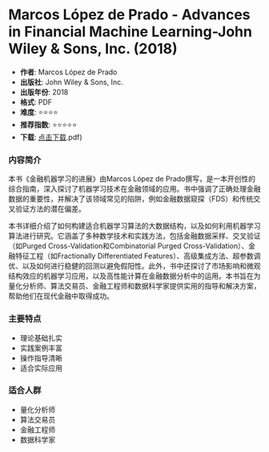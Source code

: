 # Marcos López de Prado - Advances in Financial Machine Learning-John Wiley & Sons, Inc. (2018)

- **作者**: Marcos López de Prado
- **出版社**: John Wiley & Sons, Inc.
- **出版年份**: 2018
- **格式**: PDF
- **难度**: ⭐⭐⭐⭐
- **推荐指数**: ⭐⭐⭐⭐⭐
- **下载**: [点击下载](https://quant-wiki.com/pdf/Marcos%20L%C3%B3pez%20de%20Prado%20-%20Advances%20in%20Financial%20Machine%20Learning-John%20Wiley%20%26%20Sons%2C%20Inc.%20%282018.pdf).pdf)

### 内容简介

本书《金融机器学习的进展》由Marcos López de Prado撰写，是一本开创性的综合指南，深入探讨了机器学习技术在金融领域的应用。书中强调了正确处理金融数据的重要性，并解决了该领域常见的陷阱，例如金融数据窥探（FDS）和传统交叉验证方法的潜在偏差。

本书详细介绍了如何构建适合机器学习算法的大数据结构，以及如何利用机器学习算法进行研究。它涵盖了多种数学技术和实践方法，包括金融数据采样、交叉验证（如Purged Cross-Validation和Combinatorial Purged Cross-Validation）、金融特征工程（如Fractionally Differentiated Features）、高级集成方法、超参数调优、以及如何进行稳健的回测以避免假阳性。此外，书中还探讨了市场影响和微观结构效应的机器学习应用，以及高性能计算在金融数据分析中的运用。本书旨在为量化分析师、算法交易员、金融工程师和数据科学家提供实用的指导和解决方案，帮助他们在现代金融中取得成功。

### 主要特点

- 理论基础扎实
- 实践案例丰富
- 操作指导清晰
- 适合实际应用

### 适合人群

- 量化分析师
- 算法交易员
- 金融工程师
- 数据科学家